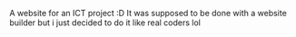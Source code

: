 A website for an ICT project :D
It was supposed to be done with a website builder but i just decided to do it like real coders lol
